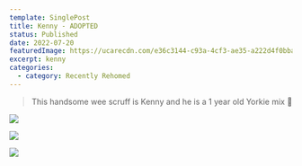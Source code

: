 ```yaml
---
template: SinglePost
title: Kenny - ADOPTED
status: Published
date: 2022-07-20
featuredImage: https://ucarecdn.com/e36c3144-c93a-4cf3-ae35-a222d4f0bba4/-/crop/1078x666/0,196/-/preview/
excerpt: kenny
categories:
  - category: Recently Rehomed
---
```

> This handsome wee scruff is Kenny and he is a 1 year old Yorkie mix 🐶

![](https://ucarecdn.com/1ec12b2a-de79-4cae-9011-679e695db5a7/-/crop/1078x1036/0,110/-/preview/)

![](https://ucarecdn.com/8e5d3dfc-9e95-47ae-8a19-09a4a37c39d1/-/crop/1074x1150/0,0/-/preview/)

![](https://ucarecdn.com/a6d78e74-7009-44c6-aa45-516982be1113/)
